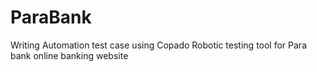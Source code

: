 # ParaBank
Writing Automation test case using Copado Robotic testing tool for Para bank online banking website 
